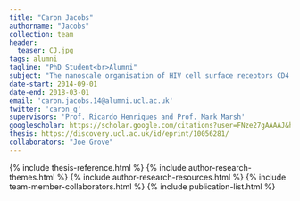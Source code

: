 ```yaml
---
title: "Caron Jacobs"
authorname: "Jacobs"
collection: team
header:
  teaser: CJ.jpg
tags: alumni
tagline: "PhD Student<br>Alumni"
subject: "The nanoscale organisation of HIV cell surface receptors CD4 and CCR5."
date-start: 2014-09-01
date-end: 2018-03-01
email: 'caron.jacobs.14@alumni.ucl.ac.uk'
twitter: 'caron_g'
supervisors: 'Prof. Ricardo Henriques and Prof. Mark Marsh'
googlescholar: https://scholar.google.com/citations?user=FNze27gAAAAJ&hl=en
thesis: https://discovery.ucl.ac.uk/id/eprint/10056281/
collaborators: "Joe Grove"
---
```


{% include thesis-reference.html %}
{% include author-research-themes.html %}
{% include author-research-resources.html %}
{% include team-member-collaborators.html %}
{% include publication-list.html %}
